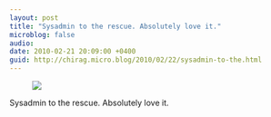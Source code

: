 ```yaml
---
layout: post
title: "Sysadmin to the rescue. Absolutely love it."
microblog: false
audio: 
date: 2010-02-21 20:09:00 +0400
guid: http://chirag.micro.blog/2010/02/22/sysadmin-to-the.html
---
```

<figure><img src="https://cdtestweb.files.wordpress.com/2010/02/450a1-0pebhfv_0pdk_lidl.png"></figure><p>Sysadmin to the rescue. Absolutely love it.</p>
